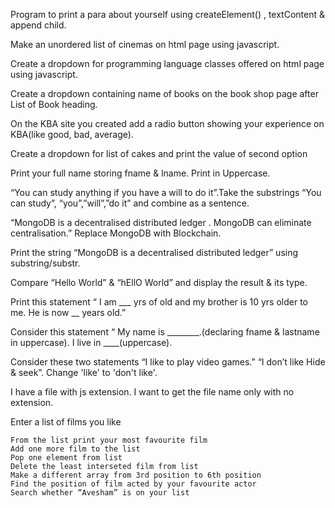 Program to print a para about yourself using createElement() , textContent & append child.

Make an unordered list of cinemas on html page using javascript.

Create a dropdown for programming language classes  offered on html page using javascript.

Create a dropdown containing name of books on the book shop page after List of Book heading.

On the KBA site you created add a radio button showing your experience on KBA(like good, bad, average). 

Create a dropdown for list of cakes and print
the value of second option

Print your full name storing fname & lname. Print in Uppercase.

“You can study anything if you have a will to do it”.Take the substrings “You can study”, “you”,”will”,”do it” and combine as a sentence.


“MongoDB is a decentralised distributed ledger . MongoDB can eliminate centralisation.”
Replace MongoDB with Blockchain.


Print the string “MongoDB is a decentralised distributed ledger” using substring/substr.





Compare “Hello World” & “hEllO World” and display the result & its type.



Print this statement
“ I am ___  yrs of old and my brother is 10 yrs older to me. He is now __  years old.”


Consider this statement
“ My name is ________.(declaring fname & lastname in uppercase). I live in ____(uppercase).


Consider these two statements
“I like to play video games.”
“I don’t like Hide & seek”. Change 'like' to 'don't like'.


I have a file with js extension. I want to get the file name only with no extension.

Enter a list of films you like

```
From the list print your most favourite film 
Add one more film to the list
Pop one element from list
Delete the least interseted film from list
Make a different array from 3rd position to 6th position
Find the position of film acted by your favourite actor
Search whether “Avesham” is on your list
```

